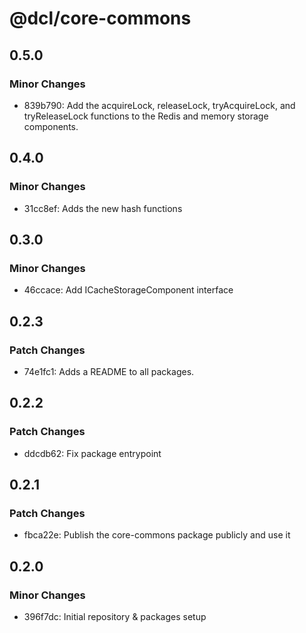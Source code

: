 # @dcl/core-commons

## 0.5.0

### Minor Changes

- 839b790: Add the acquireLock, releaseLock, tryAcquireLock, and tryReleaseLock functions to the Redis and memory storage components.

## 0.4.0

### Minor Changes

- 31cc8ef: Adds the new hash functions

## 0.3.0

### Minor Changes

- 46ccace: Add ICacheStorageComponent interface

## 0.2.3

### Patch Changes

- 74e1fc1: Adds a README to all packages.

## 0.2.2

### Patch Changes

- ddcdb62: Fix package entrypoint

## 0.2.1

### Patch Changes

- fbca22e: Publish the core-commons package publicly and use it

## 0.2.0

### Minor Changes

- 396f7dc: Initial repository & packages setup

